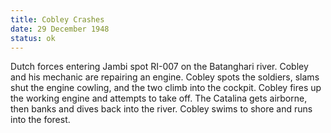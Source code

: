 ```yaml
---
title: Cobley Crashes
date: 29 December 1948 
status: ok
---
```

Dutch forces entering Jambi spot RI-007 on the Batanghari river. Cobley and his mechanic are repairing an engine. Cobley spots the soldiers, slams shut the engine cowling, and the two climb into the cockpit. Cobley fires up the working engine and attempts to take off. The Catalina gets airborne, then banks and dives back into the river. Cobley swims to shore and runs into the forest. 
